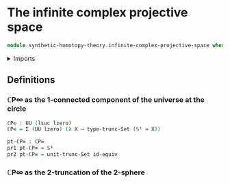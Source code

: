 # The infinite complex projective space

```agda
module synthetic-homotopy-theory.infinite-complex-projective-space where
```

<details><summary>Imports</summary>
```agda
open import foundation.dependent-pair-types
open import foundation.equivalences
open import foundation.set-truncations
open import foundation.universe-levels
open import synthetic-homotopy-theory.circle
```
</details>

## Definitions

### ℂP∞ as the 1-connected component of the universe at the circle

```agda
ℂP∞ : UU (lsuc lzero)
ℂP∞ = Σ (UU lzero) (λ X → type-trunc-Set (𝕊¹ ≃ X))

pt-ℂP∞ : ℂP∞
pr1 pt-ℂP∞ = 𝕊¹
pr2 pt-ℂP∞ = unit-trunc-Set id-equiv
```

### ℂP∞ as the 2-truncation of the 2-sphere
